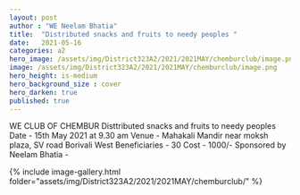 ```yaml
---
layout: post
author : "WE Neelam Bhatia"
title:  "Distributed snacks and fruits to needy peoples "
date:   2021-05-16
categories: a2
hero_image: /assets/img/District323A2/2021/2021MAY/chemburclub/image.png
image: /assets/img/District323A2/2021/2021MAY/chemburclub/image.png
hero_height: is-medium
hero_background_size : cover
hero_darken: true
published: true
---
```


WE CLUB OF CHEMBUR Disttributed snacks and fruits to needy peoples  Date - 15th May 2021 at 9.30 am Venue - Mahakali Mandir near moksh plaza, SV road Borivali West Beneficiaries - 30 Cost - 1000/- Sponsored by Neelam Bhatia -

{% include image-gallery.html folder="assets/img/District323A2/2021/2021MAY/chemburclub/" %}